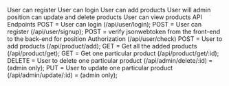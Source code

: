 User can register
User can login
User can add products
User will admin position can update and delete products
User can view products
API Endpoints
POST = User can login (/api/user/login);
POST = User can register (/api/user/signup);
POST = verify jsonwebtoken from the front-end to the back-end for position Authorization (/api/user/check)
POST = User to add products (/api/product/add);
GET = Get all the added products (/api/product/get);
GET = Get one particular product (/api/product/get/:id);
DELETE = User to delete one particular product (/api/admin/delete/:id) = (admin only);
PUT = User to update one particular product (/api/admin/update/:id) = (admin only);
